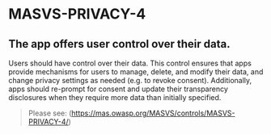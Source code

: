 # MASVS-PRIVACY-4

## The app offers user control over their data.

Users should have control over their data. This control ensures that apps provide mechanisms for users to manage, delete, and modify their data, and change privacy settings as needed (e.g. to revoke consent). Additionally, apps should re-prompt for consent and update their transparency disclosures when they require more data than initially specified.

> Please see: (https://mas.owasp.org/MASVS/controls/MASVS-PRIVACY-4/)